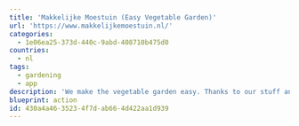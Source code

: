 ```yaml
---
title: 'Makkelijke Moestuin (Easy Vegetable Garden)'
url: 'https://www.makkelijkemoestuin.nl/'
categories:
  - 1e06ea25-373d-440c-9abd-408710b475d0
countries:
  - nl
tags:
  - gardening
  - app
description: 'We make the vegetable garden easy. Thanks to our stuff and app, you can immediately garden like a pro.  Setting up your vegetable garden perfectly is 80% of the work. Our stuff is specially made for that. With the other 20% - maintenance - our app helps you completely.  You harvest 5 times as much per m² as from an ordinary vegetable garden. Ka-ching!'
blueprint: action
id: 430a4a46-3523-4f7d-ab66-4d422aa1d939
---
```

